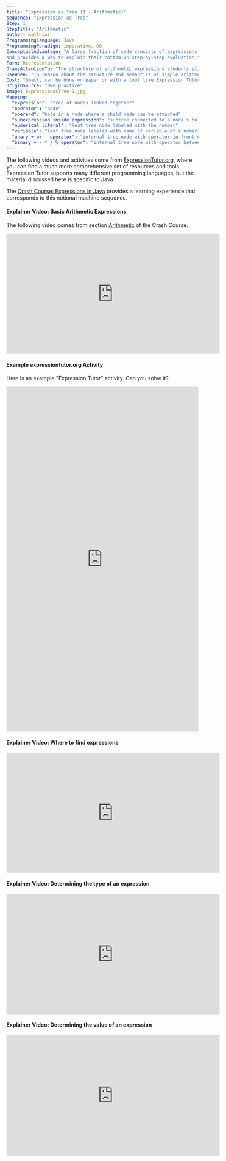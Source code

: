 ```yaml
---
title: "Expression as Tree (1 - Arithmetic)"
sequence: "Expression as Tree"
Step: 1
StepTitle: "Arithmetic"
author: matthias
ProgrammingLanguage: Java
ProgrammingParadigm: imperative, OO
ConceptualAdvantage: "A large fraction of code consists of expressions. Students already know about expressions from school arithmetic. This notional machine makes the structure of such simple expressions explicit,
and provides a way to explain their bottom-up step-by-step evaluation."
Form: Representation
DrawsAttentionTo: "The structure of arithmetic expressions students still know from school."
UseWhen: "To reason about the structure and semantics of simple arithmetic expressions."
Cost: "Small, can be done on paper or with a tool like Expression Tutor."
OriginSource: "Own practice"
image: ExpressionAsTree-1.jpg
Mapping:
  "expression": "tree of nodes linked together"
  "operator": "node"
  "operand": "hole in a node where a child node can be attached"
  "subexpression inside expression": "subtree connected to a node's hole"
  "numerical literal": "leaf tree node labeled with the number"
  "variable": "leaf tree node labeled with name of variable of a numeric type"
  "unary + or - operator": "internal tree node with operator in front of a hole"
  "binary + - * / % operator": "internal tree node with operator between two holes"
---
```


The following videos and activities come from [ExpressionTutor.org](https://expressiontutor.org/), where you can find a much more comprehensive set of resources and tools.
Expression Tutor supports many different programming languages,
but the material discussed here is specific to Java.

The [Crash Course: Expressions in Java](https://expressiontutor.org/course/JavaExpressionsCrashCourse/part/Part%202) provides a learning experience that corresponds to this notional machine sequence.

<h4 class="ui header">Explainer Video: Basic Arithmetic Expressions</h4>

The following video comes from section [Arithmetic](https://expressiontutor.org/course/JavaExpressionsCrashCourse/part/Part%202/2.1) of the Crash Course.

<iframe width="560" height="315" src="https://www.youtube-nocookie.com/embed/ac8L-GsuvgQ" title="YouTube video player" frameborder="0" allow="accelerometer; autoplay; clipboard-write; encrypted-media; gyroscope; picture-in-picture" allowfullscreen></iframe>

<h4 class="ui header">Example expressiontutor.org Activity</h4>

Here is an example "Expression Tutor" activity. Can you solve it?

<iframe width="100%" height="904" frameborder="0" allowfullscreen src="https://expressiontutor.org/activity/do?task=615f4aea-16d1-45fe-9935-4beabcdd06d3&iframe"></iframe>

<h4 class="ui header">Explainer Video: Where to find expressions</h4>

<iframe width="560" height="315" src="https://www.youtube-nocookie.com/embed/oDxl4K1NZ1k" title="YouTube video player" frameborder="0" allow="accelerometer; autoplay; clipboard-write; encrypted-media; gyroscope; picture-in-picture" allowfullscreen></iframe>

<h4 class="ui header">Explainer Video: Determining the type of an expression</h4>

<iframe width="560" height="315" src="https://www.youtube-nocookie.com/embed/vkG2g0bMBFo" title="YouTube video player" frameborder="0" allow="accelerometer; autoplay; clipboard-write; encrypted-media; gyroscope; picture-in-picture" allowfullscreen></iframe>

<h4 class="ui header">Explainer Video: Determining the value of an expression</h4>

<iframe width="560" height="315" src="https://www.youtube-nocookie.com/embed/znOFVz18FuM" title="YouTube video player" frameborder="0" allow="accelerometer; autoplay; clipboard-write; encrypted-media; gyroscope; picture-in-picture" allowfullscreen></iframe>